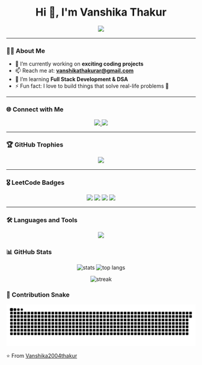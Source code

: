 <h1 align="center">Hi 👋, I'm Vanshika Thakur</h1>

  <p align="center">
  <img src="https://image.myanimelist.net/ui/0YNGMBN7CXMEk-P9BspU4WlXmBe_SGHSnNvwDnnlOFXgoK141ZQMZGqHOwW4COUaA-H7pn7b82XhWJ6H9RN-JR2r3Ga0y_Dm6qoNuOy4HQ_5pyojYSBxN_X8qJc9uVFAVlTXjzR6-iPXyJGc-YQoGztwdaIpDG-mFRbYMwZlW_Q" height="200">
</p>

---

### 👩‍💻 About Me
- 🔭 I’m currently working on **exciting coding projects**  
- 📫 Reach me at: **vanshikathakurar@gmail.com**  
- 🌱 I’m learning **Full Stack Development & DSA**  
- ⚡ Fun fact: I love to build things that solve real-life problems 🚀  

---

### 🌐 Connect with Me
<p align="center">
  <a href="https://leetcode.com/u/garg10sumit/" target="_blank">
    <img src="https://img.shields.io/badge/LeetCode-FFA116?style=for-the-badge&logo=LeetCode&logoColor=white"/>
  </a>
  <a href="https://linkedin.com/in/vanshika-thakur-19201a24b/" target="_blank">
    <img src="https://img.shields.io/badge/LinkedIn-0077B5?style=for-the-badge&logo=linkedin&logoColor=white"/>
  </a>
</p>

---

### 🏆 GitHub Trophies
<p align="center">
  <img src="https://github-profile-trophy.vercel.app/?username=Vanshika2004thakur&theme=dracula&margin-w=10&margin-h=10&no-bg=true&no-frame=true" />
</p>

---

### 🎖️ LeetCode Badges
<p align="center">
  <img src="https://assets.leetcode.com/static_assets/marketing/2024-200.gif" height="150"/>
  <img src="https://assets.leetcode.com/static_assets/marketing/2023-100.gif" height="150"/>
  <img src="https://assets.leetcode.com/static_assets/marketing/2024-50.gif" height="150"/>
  <img src="https://assets.leetcode.com/static_assets/public/images/badges/2023/gif/2023-10.gif" height="150"/>
</p>

---

### 🛠️ Languages and Tools
<p align="center">
  <img src="https://skillicons.dev/icons?i=c,cpp,python,java,html,css,javascript,bootstrap,tailwind,react,django,flask,mysql,mongodb,postgres,git,github,docker,heroku,aws,tensorflow,pytorch,opencv" />
</p>


### 📊 GitHub Stats
<p align="center">
  <img src="https://github-readme-stats.vercel.app/api?username=Vanshika2004thakur&show_icons=true&theme=radical" alt="stats" height="160"/>
  <img src="https://github-readme-stats.vercel.app/api/top-langs/?username=Vanshika2004thakur&layout=compact&theme=radical" alt="top langs" height="160"/>
</p>

<p align="center">
  <img src="https://github-readme-streak-stats.herokuapp.com?user=Vanshika2004thakur&theme=radical&hide_border=true" alt="streak"/>
</p>



### 🐍 Contribution Snake
<p align="center">
  <img src="https://github.com/SohaHussain/SohaHussain/blob/main/github-contribution-grid-snake.svg" alt="snake"/>
</p>


⭐️ From [Vanshika2004thakur](https://github.com/Vanshika2004thakur)
